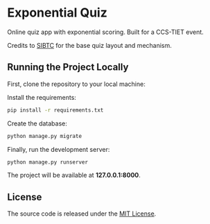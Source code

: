 # Exponential Quiz
Online quiz app with exponential scoring. Built for a CCS-TIET event.  


Credits to [SIBTC](https://github.com/sibtc/django-multiple-user-types-example/) for the base quiz layout and mechanism.

## Running the Project Locally

First, clone the repository to your local machine:


Install the requirements:

```bash
pip install -r requirements.txt
```

Create the database:

```bash
python manage.py migrate
```

Finally, run the development server:

```bash
python manage.py runserver
```

The project will be available at **127.0.0.1:8000**.


## License

The source code is released under the [MIT License](https://github.com/sibtc/django-multiple-user-types-example/blob/master/LICENSE).
